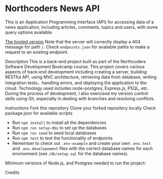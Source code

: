 # Northcoders News API

This is an Application Programming Interface (API) for accessing data of a news application, including articles, comments, topics and users, with some query options available.

[The hosted version](https://nc-news-api-8tl9.onrender.com/)
Note that the server will correctly display a 404 message for path `/`. Check `endpoints.json` for available paths to make a request to an existing endpoint.

Description
This is a back-end project built as part of the Northcoders Software Development Bootcamp course. This project covers various aspects of back-end development including creating a server, building RESTful API, using MVC architecture, retrieving data from database, writing integration tests，handling errors, and deploying the application to the cloud.
Technology used includes node-postgres, Express.js, PSQL, etc. During the process of development, I also exercised my version control skills using Git, especially in dealing with branches and resolving conflicts.

Instructions
Fork this repository
Clone your forked repository locally
Check package.json for available scripts

- Run `npm install` to install all the dependencies
- Run `npm run setup-dbs` to set up the databases
- Run `npm run seed` to seed local databases
- Run `npm test` to test the functionality of endpoints
- Remember to check out `.env-example` and create your own `.env.test` and `.env.developement` files with the correct database names for each environment (see `/db/setup.sql` for the database names).

Minimum versions of Node.js, and Postgres needed to run the project:

Credits
